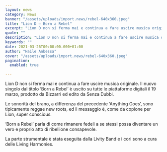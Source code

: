 ```yaml
---
layout: news
category: News
banner: "/assets/uploads/import.news/rebel-640x360.jpeg"
title: "Lion D – Born a Rebel"
excerpt: "Lion D non si ferma mai e continua a fare uscire musica originale. Il nuovo singolo dal titolo ‘Born a Rebel’ è uscito su tutte le piattaforme digitali il 19 marzo, prodotto da Bizzarri ed edito da Senza Dubbi. Le sonorità del brano, a differenza del precedente ‘Anything Goes’, sono tipicamente reggae new roots, ed [&hellip"
quote: ""
description: "Lion D non si ferma mai e continua a fare uscire musica originale. Il nuovo singolo dal titolo ‘Born a Rebel’ è uscito su tutte le piattaforme digitali il 19 marzo, prodotto da Bizzarri ed edito da Senza Dubbi. Le sonorità del brano, a differenza del precedente ‘Anything Goes’, sono tipicamente reggae new roots, ed [&hellip"
keywords: ""
date: 2021-03-26T00:00:00.000+01:00
author: "Haile Anbessa"
cover: "/assets/uploads/import.news/rebel-640x360.jpeg"
pagination:
  enabled: true

---
```


Lion D non si ferma mai e continua a fare uscire musica originale. Il nuovo singolo dal titolo ‘Born a Rebel’ è uscito su tutte le piattaforme digitali il 19 marzo, prodotto da Bizzarri ed edito da Senza Dubbi.

Le sonorità del brano, a differenza del precedente ‘Anything Goes’, sono tipicamente reggae new roots, ed il messaggio è, come da copione per Lion, super conscious.

‘Born a Rebel’ parla di come rimanere fedeli a se stessi possa diventare un vero e proprio atto di ribellione consapevole.

La parte strumentale è stata eseguita dalla Livity Band e i cori sono a cura delle Living Harmonies.